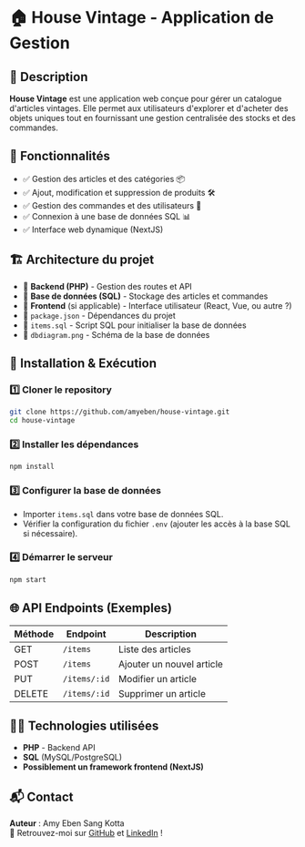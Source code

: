 # 🏠 House Vintage - Application de Gestion

## 📌 Description
**House Vintage** est une application web conçue pour gérer un catalogue d'articles vintages. Elle permet aux utilisateurs d'explorer et d'acheter des objets uniques tout en fournissant une gestion centralisée des stocks et des commandes.

## 🚀 Fonctionnalités
- ✅ Gestion des articles et des catégories 📦
- ✅ Ajout, modification et suppression de produits 🛠️
- ✅ Gestion des commandes et des utilisateurs 🛒
- ✅ Connexion à une base de données SQL 📊
- ✅ Interface web dynamique (NextJS)

## 🏗️ Architecture du projet
- 📂 **Backend (PHP)** - Gestion des routes et API
- 📂 **Base de données (SQL)** - Stockage des articles et commandes
- 📂 **Frontend** (si applicable) - Interface utilisateur (React, Vue, ou autre ?)
- 📂 `package.json` - Dépendances du projet
- 📂 `items.sql` - Script SQL pour initialiser la base de données
- 📂 `dbdiagram.png` - Schéma de la base de données

## 🔧 Installation & Exécution

### 1️⃣ Cloner le repository
```bash
git clone https://github.com/amyeben/house-vintage.git
cd house-vintage
```

### 2️⃣ Installer les dépendances
```bash
npm install
```

### 3️⃣ Configurer la base de données
- Importer `items.sql` dans votre base de données SQL.
- Vérifier la configuration du fichier `.env` (ajouter les accès à la base SQL si nécessaire).

### 4️⃣ Démarrer le serveur
```bash
npm start
```

## 🌐 API Endpoints (Exemples)
| Méthode  | Endpoint        | Description                |
|----------|----------------|----------------------------|
| GET      | `/items`        | Liste des articles         |
| POST     | `/items`        | Ajouter un nouvel article  |
| PUT      | `/items/:id`    | Modifier un article        |
| DELETE   | `/items/:id`    | Supprimer un article       |

## 👨‍💻 Technologies utilisées
- **PHP** - Backend API
- **SQL** (MySQL/PostgreSQL)
- **Possiblement un framework frontend (NextJS)**

## 📬 Contact
**Auteur** : Amy Eben Sang Kotta  
📌 Retrouvez-moi sur [GitHub](https://github.com/amyeben) et [LinkedIn](https://linkedin.com/in/amy-eben) !

